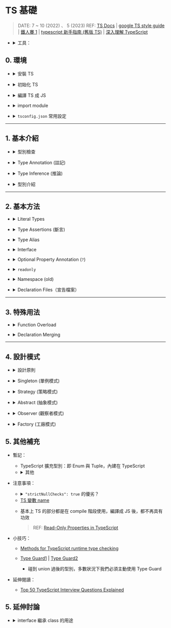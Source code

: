 <style> 
.imgBox{
  display: flex; 
  flex-direction: column; 
  margin: 5%; 
  justify-content: center;
  border: 2px solid black;
}
</style>

<!--  style  -->

###### <!-- ref -->

[TS playground]: (https://www.typescriptlang.org/play)
[difference between typescript class and interface]: https://www.javatpoint.com/typescript-class-vs-interface
[what's the difference between 'extends' and 'implements' in typescript]: https://stackoverflow.com/questions/38834625/whats-the-difference-between-extends-and-implements-in-typescript
[鐵人賽片段 1]: https://ithelp.ithome.com.tw/articles/10218770#:~:text=%E5%96%AE%E4%BE%8B%E9%A1%9E%E5%88%A5%E7%9A%84%E7%B9%BC%E6%89%BF%20Singleton%20Class%20Inheritance
[can we inherit singleton class?]: https://stackoverflow.com/questions/3564758/can-we-inherit-singleton-class
[read-only properties in typescript]: https://mariusschulz.com/blog/read-only-properties-in-typescript
[zod]: https://github.com/colinhacks/zod
[ts docs]: https://www.typescriptlang.org/docs/handbook/typescript-in-5-minutes.html
[google ts style guide]: https://google.github.io/styleguide/tsguide.html
[鐵人賽 1]: https://ithelp.ithome.com.tw/articles/10214714
[ecmascript 相容表]: https://kangax.github.io/compat-table/es6/
[tsconfig doc]: https://aka.ms/tsconfig
[鐵人賽 2]: https://ithelp.ithome.com.tw/articles/10214719#:~:text=%22strictNullChecks%22%3A%20true%2C
[ts 變數 name]: https://www.jianshu.com/p/78268bd9af0a
[function signature]: https://developer.mozilla.org/en-US/docs/Glossary/Signature/Function
[function 誤區注意]: https://ithelp.ithome.com.tw/articles/10215270
[never & unknown]: https://blog.logrocket.com/when-to-use-never-and-unknown-in-typescript-5e4d6c5799ad/
[typescript 新手指南 (舊版 TS)]: https://willh.gitbook.io/typescript-tutorial/
[深入理解 typescript]: https://jkchao.github.io/typescript-book-chinese/
[methods for typescript runtime type checking]: https://blog.logrocket.com/methods-for-typescript-runtime-type-checking/
[type guard1]: https://medium.com/onedegree-tech-blog/typescript-%E4%B8%80%E4%BA%9B%E4%BB%A4%E4%BA%BA%E5%8F%88%E6%84%9B%E5%8F%88%E6%81%A8%E7%9A%84%E5%85%A7%E5%AE%B9-type-guard-narrowing-1655a9ae2a4d
[type guard2]: https://blog.logrocket.com/how-to-use-type-guards-typescript/
[top 50 typescript interview questions explained]: https://betterprogramming.pub/top-50-typescript-interview-questions-explained-5e69b73eeab1
[type vs interface]: https://www.typescriptlang.org/docs/handbook/2/everyday-types.html#differences-between-type-aliases-and-interfaces
["void return" in interface doesn't trigger error in "implementation"]: https://stackoverflow.com/questions/70546619/why-typescript-return-type-void-in-interface-doesnt-trigger-error-in-implementa
[C# Enum]: https://msdn.microsoft.com/zh-cn/library/sbbt4032.aspx
[In TypeScript an interface can extend a class, what for?]: https://stackoverflow.com/questions/39124915/in-typescript-an-interface-can-extend-a-class-what-for
[An Extended Class with All Members]: https://learn.microsoft.com/en-us/archive/msdn-magazine/2015/january/typescript-understanding-typescript#:~:text=Figure%206%20An%20Extended%20Class%20with%20All%20Members
[A Practical Guide to Use Extends in TypeScript]: https://www.becomebetterprogrammer.com/typescript-extends/

 <!-- ref -->

# TS 基礎

> DATE: 7 ~ 10 (2022) 、 5 (2023)
> REF: [TS Docs] | [google TS style guide] | [鐵人賽 1] | [typescript 新手指南 (舊版 TS)] | [深入理解 TypeScript]

 <!-- 工具 -->

- <details close>
  <summary>工具：</summary>

  - [ECMAScript 相容表]
  - [zod]：可協助檢查 API 回傳的 type
  - [TS playground]

  </details>

## 0. 環境

<!-- 安裝 TS -->

- <details close>
  <summary>安裝 TS</summary>

  ```shell
  $ npm install -g typescript
  ```

  </details>

<!-- 初始化 TS -->

- <details close>
  <summary>初始化 TS</summary>

  ```shell
  $ tsc --init
  ```

  - `tsc`：使用 **TS Compiler** 的指令
  - 生成設定檔 `tsconfig.json`
  - [tsconfig doc]

  </details>

<!-- 編譯 TS 成 JS -->

- <details close>
  <summary>編譯 TS 成 JS</summary>

  - 即便有 `error`，依然會編譯成一份 JS

  - ```shell
    $ tsc index.ts
    ```

    - 編譯 `index.ts`，並生成 `index.js`

  - ```shell
    $ tsc
    ```

    - 掃描專案底下所有的 `.ts` 編譯生成對應的 `.js`
    - 以一個 `tsconfig.json` 為一個專案

      ```txt
      EX.

      ＊ Directory Structure:
      ---------------------------------

      project
      └── test1
          └── test1.ts
          └── tsconfig.json
      └── test2
          └── test2.ts
      └── test3.ts
      └── tsconfig.json
      ---------------------------------

      ＊ 在三種不同位置執行 "tsc":

      1) /project/
      $ tsc
      --> 生成 test1.js, test2.js, test3.js

      2) /project/test1/
      $ tsc
      --> 只生成 test1.js

      3) /project/test2/
      $ tsc
      --> 生成 test1.js, test2.js, test3.js
      ```

  </details>

<!-- import module -->

- <details close>
  <summary>import module</summary>

  - 目的：

    - 使用 es6 up，且 `import` 時不需加副檔名，且可以使用 `index.js`

    ```typescript
    // EX. 自動 import from "./@class/TicketSystem/index.js"
    import { TrainTicketSystem } from './@class/TicketSystem'
    ```

  - 目前的解法：

    - 將 es6 up 編譯成 commonJS
    - `tsconfig.json` 中設定（從 es2016 編譯成 commonJS）

    ```typescript
    "target": "es2016",
    "module": "commonjs",
    ```

    - `package.json` 中設定（因為最後是編譯成 commonJS）

    ```typescript
    "type": "commonjs",
    ```

  - TODO: 是否有解法可以編譯成 es6 up 且達成目的？

  </details>

<!-- tsconfig.json 常用設定 -->

- <details close>
  <summary><code>tsconfig.json</code> 常用設定</summary>

  - `"outDir": "./build"`：集中編譯後所有的 `.js` 在 "./build"

  </details>

---

## 1. 基本介紹

<!-- 型別檢查 -->

- <details close>
  <summary>型別檢查</summary>

  - 程式碼中，使用錯誤型別，會有 `紅色波浪狀底線` 標明錯誤資訊

  <div class="imgBox" >
    <img src="../src//image//base/%E5%9E%8B%E5%88%A5%E6%AA%A2%E6%9F%A5%EF%BC%BF%E7%A8%8B%E5%BC%8F%E7%A2%BC.png" alt="型別檢查＿程式碼.png" />
  </div>

  - 編譯時，也會拋出 error

  <div class="imgBox" >
    <img src="../src//image/base/%E5%9E%8B%E5%88%A5%E6%AA%A2%E6%9F%A5%EF%BC%BF%E7%B7%A8%E8%AD%AF.png" alt="型別檢查＿編譯.png" />
  </div>

  </details>

<!-- Type Annotation -->

- <details close>
  <summary>Type Annotation (註記)</summary>

  <!-- 3 種 Type Annotation 方式： -->

  - 3 種 Type Annotation 方式：

    <div class="imgBox" >
      <img src="../src/image/base/Type_Annotation.png" alt="Type_Annotation.png" />
    </div>

    <!-- 差異：`第一種`(x4, x7) 方式一定要完全符合 -->

    - <details close>
      <summary>差異：<code>第一種</code> 方式一定要完全符合</summary>

      1. 不能有多餘的，如 z。 (x4)
      2. 一定要有 y。 (x7)

      <div class="imgBox" >
        <img src="../src/image/base/Type_Annotation_diff.png" alt="Type_Annotation_diff.png" />
      </div>

      </details>

    <!-- 不能：三種皆不可只有多餘的（z），卻沒有該有的（y） -->

    - <details close>
      <summary>不能：三種皆不可只有多餘的（z），卻沒有該有的（y）</summary>

      <div class="imgBox" >
        <img src="../src/image/base/Type_Annotation_same.png" alt="Type_Annotation_same.png" />
      </div>

      </details>

  <!-- 沒 Annotation ＋ 沒 Assign -->

  - <details close>
    <summary>沒 Annotation ＋ 沒 Assign</summary>

    - 此情況下，`Type Inference` 的結果會不斷改變（X1）

    <div class="imgBox" >
      <img src="../src/image/base/NoAnnotation_&_NoAssign.png" alt="NoAnnotation_&_NoAssign.png" />
    </div>

    </details>

  </details>

<!-- Type Inference -->

- <details close>
  <summary>Type Inference (推論)</summary>

  - 在未使用 Type Annotation 時，也會自動推論其 type
  - 如下圖，變數並未註記 type，但 hover 時，有自動推論 type 為 `(string | number)[ ]`

    <div class="imgBox" >
      <img src="../src/image/base/Type_Inference_sample.png" alt="Type_Inference_sample.png" />
    </div>

  <!-- Nullable Types -->

  - <details close>
    <summary><code>Nullable Types</code> --> <code>any</code></summary>

    - Nullable Types: `null`, `undefined`.. 等等
      <div class="imgBox" >
        <img src="../src/image/base/Nullable_Types_O.png" alt="Nullable_Types_O.png" />
        <img src="../src/image/base/Nullable_Types_X.png" alt="Nullable_Types_X.png" />
      </div>

    - Delayed Initialization 可視為初始化指派為 `undefined` --> `any`
      <div class="imgBox" >
        <img src="../src/image/base/Nullable_Types_Delay.png" alt="Nullable_Types_Delay.png" />
      </div>

      - 若有 `Type Annotation` 則會形成 Temporal Dead Zone
        <div class="imgBox" >
          <img src="../src/image/base/Delayed_Initialization.png" alt="Delayed_Initialization.png" />
        </div>

    </details>

  <!-- 自動進行檢查 -->

  - <details close>
    <summary>Type Inference --> 自動進行檢查</summary>

    - 即使沒有 Type Annotation，TS 自動認定其為 Type Inference 後的型別

      - 因為 Nullable Types --> any，所以可以再指派為任何型別，而其他的則已固定型別

        <div class="imgBox" >
          <img src="../src/image/base/Type_Inference_check.png" alt="Type_Inference_check.png" />
        </div>

    </details>

  - <mark>杯論：</mark>
    - 因為有 Type Inference 功能，所以可以只在 `未立刻賦值` 或 `特殊需求的型別` 時，才使用 Type Annotation？

  </details>

<!-- 型別介紹 -->

- <details close>
  <summary>型別介紹</summary>

  <!-- Any -->

  - <details close>
    <summary>Any</summary>

    - 可以將 `any` assign 給任何 type 的變數，而不會報錯
    - X11：請參考 _Type Annotation / 沒 Annotation ＋ 沒 Assign_

    <div class="imgBox" >
      <img src="../src/image/base/type_any.png" alt="type_any.png" />
    </div>

    </details>

  <!-- Object -->

  - <details close>
    <summary>Object</summary>

    <!-- 當 key 值為 Nullable Types，其 Type Inference 會明確定義 type，而不是 any -->

    - <details close>
      <summary>當 key 值為 Nullable Types，其 Type Inference 會明確定義 type，而不是 any</summary>

        <div class="imgBox" >
          <img src="../src/image/base/Type_Inference_object.png" alt="Type_Inference_object.png" />
        </div>

      </details>

    <!-- & vs | -->

    - <details close>
      <summary><code>&</code> vs <code>|</code></summary>

      - `&`：必須都有
      - `|`：至少需有其中一個，剩下的 key 也必須包含在其他的 type

        <div class="imgBox" >
          <img src="../src/image/base/object_type_&_|.png" alt="object_type_&_|.png" />
        </div>

      </details>

    <!-- type object vs 自定義 object type vs Type Inference -->

    - <details close>
      <summary><code>type object</code> vs <code>自定義 object type</code> vs <code>Type Inference</code></summary>

      - `Type Inference` 較接近 `自定義 object type`
      - `type object`：可覆寫成任何 JS object (包含 [], new Number().. etc)，但不能對該 object 的內部做更動

        <div class="imgBox" >
          <img src="../src/image/base/object_type.png" alt="object_type.png" />
        </div>

      </details>

    - <details close>
      <summary><code>type {}</code> 等同 <code>type object</code></summary>

        <div class="imgBox" >
          <img src="../src/image/base/object_type2.png" alt="object_type2.png" />
        </div>

      </details>

    </details>

  <!-- Function -->

  - <details close>
    <summary>Function</summary>

    <!-- 提醒 Implicit Any -->

    - <details close>
      <summary>提醒 <code>Implicit Any</code></summary>

      - 如圖 1，參數未指定 type ，則會報錯 `Implicit Any`。
      - 例如於圖 2 中，將參數指定為 any 後，雖可以正常編譯，但是可能就會產生 bug ，如 str2 會得到 number ，而不是其指定的 string。
      - 因此 `Implicit Any` 警告，可以協助預防此問題。

        <div class="imgBox" >
          <img src="../src/image/base/function_Implicit_Any.png" alt="function_Implicit_Any.png" />
        </div>

      </details>

    <!-- Function type 檢查 -->

    - <details close>
      <summary>Function type 檢查</summary>

      - 會報錯：

        - 1. 變數的 type 改變
        - 2. 變數一樣是 function 但 回傳 type 改變
        - 3. 變數一樣是 function 但 參數 type 改變

      - 不會報錯：

        - 4. 參數消失了，被 TS 忽略，不會報錯
        - 5. 變數一樣是 function，參數、回傳的 type 都正確

      <div class="imgBox" >
        <img src="../src/image/base/function_type_檢查.png" alt="function_type_檢查.png" />
      </div>

      </details>

    <!-- Function signature -->

    - <details close>
      <summary><a href="https://developer.mozilla.org/en-US/docs/Glossary/Signature/Function">Function signature</a></summary>

      - 函式簽章，定義 function 的 input & output 的 type
      - 只包含 type，而不包含 命名（object 的 key 才會包含命名）
      - 但 vscode 的顯示，會包含命名的部分（而實際上不包含）
      - 所以命名順序亂了，但 type 順序不亂 --> 檢查不報錯

      <div class="imgBox" >
        <img src="../src/image/base/Function_signature.png" alt="Function_signature.png" />
      </div>

      </details>

    - <mark>杯論：</mark>

      - 是否必要維持所有的 function `output` 都做 Type Annotation？

        - 正論（所有都明寫）：

          - 可確保其型別沒被誤改
          - 可清楚從 code 中閱讀

        - 反論（只特殊情況寫）：

          - 通常 Type Inference 都能正確給出其型別
          - vscode 的提示，也可以閱讀
          - 因 Type Inference 正確，則 TS 也會列入檢查。

    </details>

  <!-- Array -->

  - <details close>
    <summary>Array</summary>

    <!-- Homogeneous Type Array (同質性陣列) -->

    - <details close>
      <summary>Homogeneous Type Array (同質性陣列)</summary>

      - Array 中只有一種 type
      - vs `Heterogenous Type Array`: Array 中不只一種 type

      ```typescript
      // 全數字: number[]
      const numbers = [1, 2, 3, 4, 5]

      // 全字串: string[]
      const strings = ['hi', 'go', 'to']

      // 數字混字串: (string | number)[]
      const numbers_strings = [1, '21', 123, 'asdf']
      ```

      </details>

    <!-- Mix Nested Arrary Type Inference -->

    - <details close>
      <summary>Mix Nested Arrary Type Inference</summary>

      - Type Inference 為個別型別，而不是自動融合
      - 例如下圖情況不會變成：`(string | number | boolean | null | undefined)[][]`

      <div class="imgBox" >
        <img src="../src/image/base/Mix_Nested_Arrary_Type_Inference.png" alt="Mix_Nested_Arrary_Type_Inference.png" />
      </div>

      </details>

    </details>

  <!-- Tuple -->

  - <details close>
    <summary>Tuple</summary>

    - 對 Array 的每個項目定義固定的 type

    ```typescript
    // Type Inference  -->  Array: (number | boolean)[]
    const array = [1, 2, 3, false]

    // Tuple: [number, number, number, boolean]
    const tuple: [number, number, number, boolean] = [1, 2, 3, false]
    ```

    - 常見用法：

      <!-- 1. input 與 output 保持一致 -->

      - <details close>
        <summary>1. input 與 output 保持一致</summary>

        - 優：Tuple 比 object 便宜

        ```typescript
        type Vector = [number, number]

        const move = (v1: Vector, v2: Vector): Vector => {
          const [x1, y1] = v1
          const [x2, y2] = v2
          return [x1 + x2, y1 + y2]
        }

        console.log(move([0, 0], [5, 10]))
        console.log(move([10, 0], [3, 7]))
        ```

        </details>

      <!-- 2. 模仿 Python 的 Tuple -->

      - <details close>
        <summary>2. 模仿 Python 的 Tuple</summary>

        - 使用 `Readonly` 讓內容物不得更改

        ```typescript
        type Tuple = Readonly<[number, string]>

        const x: Tuple = [1, 'yes']

        // 以下會發生錯誤
        x[0] = 10
        x[1] = 'No'
        ```

        </details>

    </details>

  <!-- Enum -->

  - <details close>
    <summary>Enum</summary>

    - TypeScript Enum 的概念來源於 [C# Enum]

    <!-- 型別 -->

    - <details close>
      <summary>型別</summary>

      ```typescript
      enum WeekDay {
        Sun,
        Mon,
      }

      const day = WeekDay[0] // type: string --> Sun
      const nthDay = WeekDay.Sun // type: WeekDay --> 0
      ```

      </details>

    <!-- 反射性 -->

    - <details close>
      <summary>反射性</summary>

      ```typescript
      enum WeekDay {
        Sun,
        Mon,
      }

      // WeekDay[0] === "Sun"
      // WeekDay["Sun"] === 0
      ```

      </details>

    <!-- 元素不重複 -->

    - <details close>
      <summary>元素不重複</summary>

      ```typescript
      // 以下會發生錯誤：不能有兩個 Sun
      enum WeekDay {
        Sun,
        Mon,
        Sun,
      }
      ```

      </details>

    <!-- 唯讀：建立 enum 之後，就不能再對他做更改 -->

    - <details close>
      <summary>唯讀：建立 enum 之後，就不能再對他做更改</summary>

      ```typescript
      enum WeekDay {
        Sun,
        Mon,
      }

      // 以下都會發生錯誤：
      WeekDay = { XXXX }
      WeekDay[5] = 'XXX'
      WeekDay.Sun = 2
      WeekDay.XXX = 3
      ```

      </details>

    <!-- 取值 ＆ 賦值 -->

    - <details close>
      <summary>取值 ＆ 賦值</summary>

      ```typescript
      enum WeekDay {
        Sun,
        Mon,
      }

      let day: string = WeekDay[0]
      console.log(WeekDay[day]) // 會發生錯誤，不可用 day 來當 key 取值
      day = 'lalala'

      let n: WeekDay = WeekDay.Fri
      console.log(WeekDay[n])
      n = 9
      ```

      </details>

    <!-- 用於參數 -->

    - <details close>
      <summary>用於參數</summary>

      ```typescript
      enum WeekDay {
        Sun,
        Mon,
      }

      const fn = (x: WeekDay) => {
        if (x !== WeekDay.Sun) fn(WeekDay.Sun)
        return
      }

      fn(WeekDay.Sun)
      fn(WeekDay.Mon)

      // 以下會發生錯誤： 只能傳 type 為 WeekDay 的參數
      fn(WeekDay.La)
      fn('s')
      ```

      </details>

    <!-- Enum 初始化 -->

    - <details close>
      <summary>Enum 初始化</summary>

      - 好習慣：要馬全部初始化，要馬全部沒有

      <div class="imgBox" >
        <img src="../src/image/base/enum_initializer.png" alt="enum_initializer.png" />
      </div>

      </details>

    <!-- const enum -->

    - <details close>
      <summary><code>const enum</code></summary>

      - `const enum`編譯後只留下常數
      - 賦值也只能給固定的 number 或 string

      ```ts
      // EX.
      const enum E1 {
        X,
        Y,
        Z = 'zz',
      }
      enum E2 {
        X,
        Y,
        Z = 'zz',
      }

      const arr1 = [E1.X, E1.Y, E1.Z]
      const arr2 = [E2.X, E2.Y, E2.Z]
      ```

      ```js
      // EX.編譯結果：
      let E2
      ;(function (E2) {
        E2[(E2['X'] = 0)] = 'X'
        E2[(E2['Y'] = 1)] = 'Y'
        E2['Z'] = 'zz'
      })(E2 || (E2 = {}))
      const arr1 = [0 /* E1.X */, 1 /* E1.Y */, 'zz' /* E1.Z */]
      const arr2 = [E2.X, E2.Y, E2.Z]
      ```

      </details>

    </details>

  <!-- never & unknown -->

  - <details close>
    <summary>never & unknown</summary>

    > REF: [never & unknown]

      <!-- never -->

    - <details close>
      <summary>never</summary>

      <!-- 為所有 type 的 subtype -->

      - <details close>
        <summary>為所有 type 的 subtype</summary>

        ```typescript
        // 等同於 let x: T
        // (T 可以是任何 type)
        let x: T | never
        ```

        - Type Inference 小差異（原因待查）

        <div class="imgBox" >
          <img src="../src/image/base/Never_Type_Inference.png" alt="Never_Type_Inference.png" />
        </div>

        </details>

      <!-- 可以 assign 給任何其他 type -->

      - <details close>
        <summary>可以 assign 給任何其他 type</summary>

        <div class="imgBox" >
          <img src="../src/image/base/type_never1.png" alt="type_never1.png" />
        </div>

        </details>

      <!-- Type Annotation 只能用在 compile 階段即確認是 never 的情況 -->

      - <details close>
        <summary>Type Annotation 只能用在 compile 階段即確認是 never 的情況</summary>

        <div class="imgBox" >
          <img src="../src/image/base/type_never2.png" alt="type_never2.png" />
        </div>

        </details>

      </details>

      <!-- unknown -->

    - <details close>
      <summary>unknown</summary>

      <!-- `unknown` is the type-safe counterpart of `any`. -->

      - `unknown` is the type-safe counterpart of `any`.

      <!-- 為所有 type 的 supertype -->

      - <details close>
        <summary>為所有 type 的 supertype</summary>

        ```typescript
        // 等同於 let x: T
        // (T 可以是任何 type)
        let x: T & unknown
        ```

        - Type Inference 小差異（原因待查）

        <div class="imgBox" >
          <img src="../src/image/base/Never_Type_Inference.png" alt="Never_Type_Inference.png" />
        </div>

        </details>

      <!-- 通過 `Type Guard` 後，才能使用 -->

      - <details close>
        <summary>通過 <code>Type Guard</code> 後，才能使用</summary>

        - 才能 assign 給其他 type 的變數

        <div class="imgBox" >
          <img src="../src/image/base/unknown_VS_any.png" alt="unknown_VS_any.png" />
        </div>

        - 才能進行個別 type 的操作（ex.`+ - * /`）

        <div class="imgBox" >
          <img src="../src/image/base/Type_Guard_with_unknown.png" alt="Type_Guard_with_unknown.png" />
        </div>

        </details>

      <!-- (X) 直接進行轉型 -->

      - <details close>
        <summary>(X) 直接進行轉型</summary>

        - 不建議使用
        - 直接轉型，不會進行檢查、提醒、報錯。
        - 只在很確定他的 type 時，才可使用 ( <-- 既然可以確定，那麼在更之前就應該註記成正確的 type，而不是用 unknown )

        ```typescript
        const UNKNOWN: unknown = ''
        const n1: number = UNKNOWN as number
        const n2: number = <number>UNKNOWN
        ```

        </details>

      <!-- unknown 使用情境範本 -->

      - <details close>
        <summary>unknown 使用情境範本</summary>

        <div class="imgBox" >
          <img src="../src/image/base/unknown_sample_safeJsonParse.png" alt="unknown_sample_safeJsonParse.png" />
        </div>

        </details>

      </details>

      <!-- never VS any VS unknown -->

    - <details close>
      <summary>never VS any VS unknown</summary>

      - 暫時推論：

        - 右半部以 subtype 的形式，形成一個系統。而 `any` 包含 `never` 之外的所有。

        <div class="imgBox" >
          <img src="../src/image/base/never_any_unknown2.jpeg" alt="never_any_unknown2.jpeg" />
        </div>

        - 以 (1)(2)(3) 規則按照優先順序遵守，`never` > `any` > `unknown`

        <div class="imgBox" >
          <img src="../src/image/base/never_any_unknown1.png" alt="never_any_unknown1.png" />
        </div>

      </details>

    </details>

  <!-- class -->

  - <details close>
    <summary>class</summary>

    <!-- 需保證所有的 Member Variable (Property) 都有註記＆值 -->

    - <details close>
      <summary>需保證所有的 Member Variable (Property) 都有註記＆值</summary>

      - 必須有型別註記 ( line 6, 14, 21：未註記 `name` )
      - 必須 初始化 或是 從 constructor 賦值 ( line 10：`mobile` 未賦值 )
      - 必須傳值給 constructor 進行 賦值 ( line 27：`age` 未傳值且無預設值 )

      <div class="imgBox" >
        <img src="../src/image/base/type_class.png" alt="type_class.png" />
      </div>

      </details>

    <!-- class 的 Type 判定並非由「是誰的 instance」來比較，而是由「instance 的內容是否符合」來比較 -->

    - <details close>
      <summary>class 的 Type 判定並非由「是誰的 instance」來比較，而是由「instance 的內容是否符合」來比較</summary>

      > 1. 幾乎可將其視為 `object type` 來做比較
      > 2. `instance` 只需涵括 `class type` 的所有內容即可

      - 1. 只要由「完全相同的 class member（propery & method）」的 class 所產生的 instance，TS 將認定為相同 `type`

      <div class="imgBox" >
        <img src="../src/image/base/class_type_compare1.png" alt="class_type_compare1.png" />
      </div>

      - 2. 可能 `instanceof` 不同，但 TS 認定相同 `type`

      <div class="imgBox" >
        <img src="../src/image/base/class_type_compare2.png" alt="class_type_compare2.png" />
      </div>

      - 3. 只要擁有「完全相同的 propery & method」的 object，也會被 TS 認定與對應的 `class type` 為一樣的 `type`

      <div class="imgBox" >
        <img src="../src/image/base/class_type_compare3.png" alt="class_type_compare3.png" />
      </div>

      - 4. 如果是各自定義的 `private` | `protected`，則視為不同

      <div class="imgBox" >
        <img src="../src/image/base/class_type_compare4.png" alt="class_type_compare4.png" />
      </div>

      - 5. instance 比 class type 多出 member，也會被 TS 錯誤判定忽略

      <div class="imgBox" >
        <img src="../src/image/base/class_type_compare5.png" alt="class_type_compare5.png" />
      </div>

      </details>

    <!-- implements -->

    - <details close>
      <summary>implements</summary>

      - 建議 implements `interface` 而不是 `type`

      - 實作 method 的 type 必須與定義的 type 相符

      <div class="imgBox" >
        <img src="../src/image/base/class_implements_diffReturnType.png" alt="class_implements_diffReturnType.png" />
      </div>

      - 實作未如 type 定義回傳 `void`，不會報錯

        > REF: ["void return" in interface doesn't trigger error in "implementation"]

      <div class="imgBox" >
        <img src="../src/image/base/class_implements_void.png" alt="class_implements_void.png" />
      </div>

      - 必須實作所有已定義的 method type

      <div class="imgBox" >
        <img src="../src/image/base/class_implements_noMethod.png" alt="class_implements_noMethod.png" />
      </div>

      - 實作可以多出 type 中未定義的 method

      <div class="imgBox" >
        <img src="../src/image/base/class_implements_noType.png" alt="class_implements_noType.png" />
      </div>

      </details>

    <!-- Access Modifiers（存取修飾子） -->

    - <details close>
      <summary>Access Modifiers（存取修飾子）</summary>

      <!-- 三種 Access Modifiers -->

      - <details close>
        <summary>三種 Access Modifiers</summary>

        - `public`：公開（預設）
        - `private`：唯此 class 存取
        - `protected`：繼承 class 皆可存取

        </details>

      <!-- 若繼承至 interface，則只能為 public -->

      - <details close>
        <summary>若繼承至<code>interface</code>，則只能為 <code>public</code></summary>

        <div class="imgBox" >
          <img src="../src/image/base/class_public_VS_interface.png" alt="class_public_VS_interface.png" />
        </div>

        </details>

      <!-- private ＆ protected 都只是 TS 在編譯時做檢查，依然可以被繞過存取 -->

      - <details close>
        <summary><code>private</code>＆<code>protected</code>都只是 TS 在編譯時做檢查，依然可以被繞過存取</summary>

        - 若要阻止被外部存取，得用 js class `#屬性`

        <div class="imgBox" >
          <img src="../src/image/base/class_private1.png" alt="class_private1.png" />
        </div>

        </details>

      <!-- 自動綁定 `this` -->

      - <details close>
        <summary>參數自動綁定 <code>this</code> 屬性</summary>

        - 在`constructor`參數定義`Access Modifiers`，等同於定義`class`中的屬性，並自動綁定`this.a = a`
        - 以下兩段 code 編譯後，相等

        ```typescript
        class C {
          constructor(private a: string) {}
        }
        ```

        ```typescript
        class C {
          private a: string

          constructor(a: string) {
            this.a = a
          }
        }
        ```

        </details>

      </details>

    <!-- static -->

    - <details close>
      <summary>static</summary>

      - class 本身的屬性與方法，為「靜態」屬性與方法
      - 因為不管從 class 產生出任何 object，static 不變 --> 「靜態」

      ```typescript
      // 1. static（靜態）
      class CircleS {
        private static readonly PI = 3.14

        static calArea(radius: number): number {
          return CircleS.PI * radius ** 2
        }
      }

      const circle1 = new CircleS()
      const area11 = circle1.calArea(100) // [error]
      const area12 = CircleS.calArea(100) // 31400

      // 2. 一般（動態）
      class Circle {
        private readonly PI = 3.14

        constructor(public radius: number) {}

        public calArea(): number {
          return this.PI * this.radius ** 2
        }
      }

      const circle2 = new Circle(100)
      const area21 = circle2.calArea() // 31400
      const area22 = Circle.calArea(100) // [error]
      ```

      - `this`:
        - 在 static method 中，`this` 為 class 本身
        - 在 method 中，`this` 為 instance 本身

      ```typescript
      class Test {
        constructor(private x: object) {}

        private static x: object = {}

        static staticMethod() {
          console.log(Test.x === this.x) // true
        }

        method() {
          console.log(Test.x === this.x) // false
        }
      }
      ```

      </details>

    <!-- Accessors (Getter / Setter) -->

    - <details close>
      <summary>Accessors (Getter / Setter)</summary>

      <!-- Getter -->

      - <details close>
        <summary>Getter</summary>

        - 只能讀取
        - 會隨著 property 變動
        - 不能有參數，必須有回傳值

        ```typescript
        class Circle1 {
          private readonly PI = 3.14

          constructor(public radius: number) {}

          get area(): number {
            return this.PI * this.radius ** 2
          }
        }

        const circle = new Circle1(100)
        const area11 = circle.area
        circle.radius = 200
        const area12 = circle.area
        console.log(area11, area12) // 31400, 125600

        circle.area = 123 // [error]
        ```

        </details>

      <!-- Setter -->

      - <details close>
        <summary>Setter</summary>

        - 可以使其 set 後產生 side effect (ex. 改變面積後，自動改變半徑)
        - 必須有唯一參數，即為 assign 到該屬性的值
        - 不能有回傳值
        - 直接用 `=` 賦值，且會做 type 檢查

        ```typescript
        class Circle2 {
          private readonly PI = 3.14

          constructor(public radius: number) {}

          get area(): number {
            return this.PI * this.radius ** 2
          }

          set area(value: number) {
            this.radius = (value / this.PI) ** 0.5
          }
        }

        const circle2 = new Circle2(100)
        const area21 = circle2.area
        circle2.area = 70650
        const area22 = circle2.area
        const radius = circle2.radius
        console.log(area21, area22, radius) // 31400, 70650, 150

        circle2.area = '70650' // [error]
        ```

        </details>

      <!-- Accessors 基本上可以使用 Type Inference 不會出錯 -->

      - <details close>
        <summary>Accessors 基本上可以使用 Type Inference 不會出錯</summary>

        ```typescript
        class Circle2 {
          private readonly PI = 3.14

          constructor(public radius: number) {}

          get area() {
            return this.PI * this.radius ** 2
          }

          set area(value) {
            this.radius = (value / this.PI) ** 0.5
          }
        }
        ```

        </details>

      </details>

    <!-- implements VS extends -->

    - <details close>
      <summary><code>implements</code> VS <code>extends</code></summary>

      > REF:
      >
      > 1. [What's the difference between 'extends' and 'implements' in TypeScript]
      > 2. [Difference between TypeScript Class and Interface]

      - `extends`: "inheritance", "child", 已擁有所有 parent 內容
      - `implements`: "polymorphism", "same shape", 須自己實作內容

      - 1. 只能 `implements` 只有 `public` 的 `class`

      <div class="imgBox" >
        <img src="../src/image/base/implements_VS_extends1.png" alt="implements_VS_extends1.png" />
      </div>

      - 2. `extends` 已擁有 parent 的一切，可以不用再自己實作。而 `implements` 需要實作

      <div class="imgBox" >
        <img src="../src/image/base/implements_VS_extends2.png" alt="implements_VS_extends2.png" />
      </div>

      - 3. 一次只能 `extends` 一個 class。而可以 `implements` 多個。

      <div class="imgBox" >
        <img src="../src/image/base/implements_VS_extends3.png" alt="implements_VS_extends3.png" />
      </div>

      </details>

    <!-- abstract class -->

    - <details close>
      <summary><code>abstract class</code></summary>

      - 不能產生實例的 `class`

      ```typescript
      abstract class C {}

      // Error: 不能用來產生實例
      const instance = new C()
      ```

      - 可使用 `abstract` 方法 (只有 `abstract class` 可用)

      ```typescript
      abstract class C1 {
        abstract x: string
      }

      // Error: 必須實作 abstract member
      // (x: string)
      class C2 extends C1 {}
      ```

      - 不能同時是 `private` & `abstract`

      ```typescript
      // Error: 不能同時是 `private` & `abstract`
      abstract class C1 {
        private abstract x: string
      }
      ```

      </details>

    </details>

  </details>

---

## 2. 基本方法

<!-- Literal Types -->

- <details close>
  <summary>Literal Types</summary>

  - 直接將 type 以明文方式註記

  ```typescript
  // EX.
  // Object Literal Type
  const obj: { x: number; y: string } = { x: 1, y: '' }

  // Function Literal Type
  const fn: (param: number) => number = (param) => param * 2
  ```

  </details>

<!-- Type Assertions -->

- <details close>
  <summary>Type Assertions (斷言)</summary>

  - 兩種方法：`<>`, `as`

  ```typescript
  // EX.
  const obj1 = { x: 1, y: '' } as { x: number; y: string }
  const obj2 = <{ x: number; y: string }>{ x: 1, y: '' }
  ```

  - 不管是否內容完全符合 type，直接斷定為該 type （可能是 未完成 或是 有多餘）

  ```typescript
  // 多餘 --> Pass
  const obj1 = { x: 1, y: '', z: 1 } as { x: number; y: string }
  // 未完成 --> Pass
  const obj2 = { x: 1 } as { x: number; y: string }
  // 錯誤 --> Error
  const obj3 = { x: '' } as { x: number; y: string }
  ```

  - `as` 串
    - 以最後一次為該變數的 type
    - 只在意相鄰的兩次 as，只需兩者有交集即可（前者包含後者 | 後者包含前者）

  <div class="imgBox" >
    <img src="../src/image/base/not_only_one_as.png" alt="not_only_one_as.png" />
  </div>

  </details>

<!-- Type Alias -->

- <details close>
  <summary>Type Alias</summary>

  - 以變數形式，定義 `type`
  - 減少 code 畫面上的複雜度
  - 抽象化，重複使用

  ```typescript
  // EX.
  // Object Type Alias
  type OBJ = { x: number; y: string }
  const obj: OBJ = { x: 1, y: '' }

  // Function Type Alias
  type FN = (param: number) => number
  const fn: FN = (param) => param * 2
  ```

  - **[Function 誤區注意]**

    - 大部分情況下，input object 只需滿足 `有包含 function 定義的 param object 的所有 key`
    - 討論點正方：
      - 如此情況，照理說應該並無影響，只要該有的都有即可
      - 符合 js 的彈性使用特性
    - 討論點反方：
      - `type` 應該為 `靜態格式`，如此的彈性功能應該只在於 `interface`

  <div class="imgBox" >
    <img src="../src/image/base/Function_input_type.png" alt="Function_input_type.png" />
  </div>

  </details>

<!-- Interface -->

- <details close>
  <summary>Interface</summary>

  <!-- 三種形式 -->

  - <details close>
    <summary>三種形式</summary>

    <!-- Object -->

    - <details close>
       <summary>Object</summary>

      </details>

    <!-- Function -->

    - <details close>
       <summary>Function</summary>

      </details>

    <!-- Index Signatures -->

    - <details close>
       <summary>Index Signatures (舊：Indexable Types)</summary>

      - index 只能是 number, string, symbol 三種
      - Index Signatures(array) VS type Array

        <div class="imgBox" >
          <img src="../src/image/base/Index_Signatures_VS_type_array.png" alt="Index_Signatures_VS_type_array.png" />
        </div>

        <div class="imgBox" >
          <img src="../src/image/base/Index_Signatures_Dictionary.png" alt="Index_Signatures_Dictionary.png" />
        </div>

      </details>

    ```typescript
    // Object
    interface OBJ1 {
      x: number
      y: (p1: string) => void
      z: string
    }

    // Function
    interface FN1 {
      (p1: number): void
    }

    // Index Signatures ( ex. ["a", "b"] )
    interface StringArray1 {
      [index: number]: string
    }
    ```

    </details>

  <!-- extends -->

  - <details close>
    <summary><code>extends</code></summary>

    - 基本用法

    ```typescript
    // interface newInterface extends I1, I2, ... In {}

    interface I1 {
      a: number
      b: string
    }

    interface I2 {
      c?: number
      d?: string
    }

    interface I3 extends I1, I2 {
      e?: number[]
    }

    const test: I3 = { a: 1, b: '', c: 1, e: [1, 2] }
    ```

    - extends 來源，不能有衝突

    ```typescript
    interface I1 {
      a: number
      b: string
    }

    interface I2 {
      a: number
    }

    interface I3 {
      a?: number
    }

    interface I4 {
      a: string
    }

    interface NI1 extends I1, I2 {}
    interface NI2 extends I1, I3 {} // error
    interface NI3 extends I1, I4 {} // error
    ```

    </details>

  <!-- interface VS type -->

  - <details close>
    <summary><code>interface</code> VS <code>type</code></summary>

    - `Type Inference` 的細部規則相似

    - 意義上：
      - `type` --> 獨立的靜態型別
      - `interface` --> 可擴充、組合的規格

    </details>

  <!-- Interface Merging -->

  - <details close>
    <summary>Interface Merging</summary>

    - `Declaration Merging` 的一種
    - 定義同名稱的 `interface`
      - 最後結果為所有的「交集」
      - 重複的屬性，型別必須不衝突
      - 不能參雜 `type`
    - <mark>杯論：</mark>學習到 `namespace` 後再回頭看 `Interface Merging` 的應用 (MiddleWare)

    ```typescript
    interface Box {
      height: number
      width: number
    }
    interface Box {
      scale: number
    }
    const box1: Box = { height: 5, width: 6, scale: 10 }
    const box2: Box = { height: 5, width: 6 } // Error，因為缺少 scale
    ```

    ```typescript
    interface Box {
      height: number
      width: number
    }
    interface Box {
      scale: number
      height: string // Error，因為前面已定義 height: number
    }
    ```

    ```typescript
    // Error: 不能參雜 type
    type Box = {
      height: number
      width: number
    }
    interface Box {
      scale: number
    }
    ```

    </details>

  <!-- Hybrid Type Interface -->

  - <details close>
    <summary>Hybrid Type Interface</summary>

    > [REF](https://stackoverflow.com/questions/32016275/create-class-from-hybrid-interface-type)

    - 看起來就是 js class 前身

    ```typescript
    // EX.
    interface Counter {
      (start: number): string

      interval: number
      reset(): void
    }

    function getCounter(): Counter {
      const counter = function (start: number) {} as Counter

      counter.interval = 123
      counter.reset = () => {}

      return counter
    }

    const c = getCounter()
    c(10)
    c.reset()
    c.interval = 5
    ```

    </details>

  <!-- 介面繼承類別的用途 -->

  - <details close>
    <summary>interface 繼承 class 的用途</summary>

    - EX. Generics (泛型)

      ```ts
      class Map<T> {
        private _items: { [key: string]: T }

        set(key: string, value: T) {}

        has(key: string): boolean {}

        get(key: string): T {}

        remove(key: string): T {}
      }

      interface NumberMap extends Map<number> {}
      interface StringMap extends Map<string> {}
      interface BooleanMap extends Map<boolean> {}

      function stringsHandler(map: StringMap) {}
      ```

    - EX. Factory (工廠模式) (GPT 所給，但我覺得這個舉例怪怪的)

      ```ts
      abstract class Animal {
        abstract makeSound(): void
      }

      interface AnimalFactory extends Animal {
        createAnimal(): Animal
      }

      class Dog extends Animal {
        makeSound(): void {
          console.log('Woof!')
        }
      }

      class Cat extends Animal {
        makeSound(): void {
          console.log('Meow!')
        }
      }

      class AnimalFactoryImpl implements AnimalFactory {
        createAnimal(): Animal {
          // 根據某些邏輯返回不同的動物實例
          return new Dog()
        }

        makeSound(): void {
          console.log('Factory making sound...')
        }
      }

      const factory: AnimalFactory = new AnimalFactoryImpl()
      const animal: Animal = factory.createAnimal()
      animal.makeSound() // 輸出 "Woof!"
      ```

    </details>

  </details>

<!-- Optional Property Annotation -->

- <details close>
  <summary>Optional Property Annotation (<code>?</code>)</summary>

  - 使用 `?` 記註為 `Optional Property`
  - 直接用 `undefined` ，依然需給他的值初始化為 `undefined` 才可

  <div class="imgBox" >
    <img src="../src/image/base/Optional_Property_Annotation.png" alt="Optional_Property_Annotation.png" />
  </div>

  </details>

<!-- readonly -->

- <details close>
  <summary><code>readonly</code></summary>

  ```typescript
  type T = {
    readonly x: number
    readonly y: string
    readonly o1: { a: number }
    z: number
    u: string
    o2: { a: number }
  }

  const obj: T = {
    x: 1,
    y: 'y',
    o1: { a: 1 },
    z: 2,
    u: 'u',
    o2: { a: 9 },
  }
  obj.x = 2 // error
  obj.y = 'x' // error
  obj.o1 = { a: 2 } // error
  obj.o1.a = 2
  obj.z = 1
  obj.u = 'z'
  obj.o2 = { a: 8 }
  obj.o2.a = 7
  ```

  </details>

<!-- Namespace(old) -->

- <details close>
  <summary>Namespace (old)</summary>

  - 用來隔離命名空間。
  - 在同 namespace 中，等於沒有用 namespace 隔離開 export 的內容
  - 舊時代產物，被 import/export 取代

    ![](https://i.imgur.com/WfEZgXl.png)

  - 同一個 namespace，可以通用

    - 順序無差
    - 需要 export

    ![](https://i.imgur.com/2hXdpHt.png)

  - 同一個 namespace，必須在 export / local 二選一

    ![](https://i.imgur.com/Miey6R2.png)

  - Triple Slash Directive 引用：`/// <reference path="" />`

  </details>

<!-- Declaration Files（宣告檔案） -->

- <details close>
  <summary>Declaration Files（宣告檔案）</summary>

  - 幫套件建立宣告檔案

    - 可以幫第三方 JS 套件加上 Declaration Files，使其成為有 type 的套件

    - 步驟：

      - 1. 先確認是否已有 Declaration Files (不需要額外安裝其他包)，可以檢查：

        - (1) `package.json` 是否有 `types` 屬性
        - (2) 是否有 `index.d.ts` 檔案

      - 2. 檢查：

        - (1) 是否有 `@types` 資料夾，是否有 Declaration Files

          - 可以透過 npm 下載 `@types`

            ```sh
            # EX. 下載 jquery 的 @types
            npm install @types/jquery --save-dev
            ```

        - (2) 是否有現成的 Declaration Files：[現成 1](https://www.npmjs.com/~types)、[現成 2](https://github.com/DefinitelyTyped/DefinitelyTyped)。

      - 3. 如果都沒有，就要自己建立，建議：

        - 建立一個資料夾為 `types` 或 `@types`
        - 並在 `tsconfig.json` 中設定 `typeRoots` 或 `paths ＋ baseUrl` 。

          - 範例：

            ![](https://i.imgur.com/RSMtPQa.png)

        - (1) 直接發 PR 回第三方套件跟程式碼放在一起 (2) 提交到 @types

  - <mark>TODO:</mark> typeroot

  ![](https://i.imgur.com/WMlJbNr.png)

  </details>

---

## 3. 特殊用法

<!-- Function Overload -->

- <details close>
  <summary>Function Overload</summary>

  - 可以在同一個 function 設定不同參數型別時，做不同動作
  - 使用時，必須符合其中一種設定 (EX. `add1(1, '2')` 會 Error)
  - 必須以 Type Guard 區分出所有設定的 function type
  - `type` & `interface` 皆可，但建議只在 `interface` 使用此方法

  <div class="imgBox" >
    <img src="../src/image/base/Function_Overload.png" alt="Function_Overload.png" />
  </div>

  </details>

<!-- Declaration Merging -->

- <details close>
  <summary>Declaration Merging</summary>

  </details>

---

## 4. 設計模式

<!-- 設計原則 -->

- <details close>
  <summary>設計原則</summary>

  > REF：深入淺出設計模式

  - 找出應用程式中`會變的部分`，把他們和`不會變的部分`隔開 (p9)

  - 針對`介面`寫程式，而不是針對`實作`寫程式 (p11)

  - 多用`組合`，少用`繼承` (p23)

  - 努力為彼此互動的物件做出`低耦合`的設計 (p54)

  - `class` 應該歡迎擴展，但拒絕修改 (p86)

    - 開放/封閉原則
    - 並非將所有都做設計，而是選擇 `最可能改變的部分` 做設計

  - `Dependency Inversion Principle`：要依賴`抽象`，不要依賴`具體類別` (p139)

    - 依賴反轉原則
    - 高階的組件不該依賴低階的組件，而是兩者皆依賴`Abstract`
    - 遵守方法：
      - 任何變數都不應該保存具體類別的參考
      - 任何類別都不應該從具體類別衍生出來
      - 任何方法都不應該覆寫基底類別的任何已實作的方法

  </details>

<!-- Singleton (單例模式) -->

- <details close>
  <summary>Singleton (單例模式)</summary>

  <!-- 「直接使用 `instance`」 VS 「使用 `getInstance()`」 -->

  - <details close>
    <summary>「直接使用 `instance`」 VS 「使用 `getInstance()`」</summary>

    - TODO: 是否有優劣？

    - 方法 A：直接使用 `instance`

    ```typescript
    class Singleton {
      private constructor(
        public readonly name: string,
        public readonly age: number
      ) {}

      static readonly instance: Singleton = new Singleton('Ocup', 18)
    }

    const a = Singleton.instance
    const b = Singleton.instance
    console.log(a === b) // true
    ```

    - 方法 B：使用 `getInstance()`

    ```typescript
    class Singleton {
      private constructor(
        public readonly name: string,
        public readonly age: number
      ) {}

      private static instance: Singleton = new Singleton('Ocup', 18)

      static getInstance(): Singleton {
        return Singleton.instance
      }
    }

    const a = Singleton.getInstance()
    const b = Singleton.getInstance()
    console.log(a === b) // true
    ```

    </details>

  <!-- Lazy Initialization in Singleton -->

  - <details close>
    <summary>Lazy Initialization in Singleton</summary>

    - 當第一次 getInstance 時，再產生 instance，避免造成浪費

    ```typescript
    class LazySingleton {
      private constructor(
        public readonly name: string,
        public readonly age: number
      ) {}

      private static instance: LazySingleton

      static getInstance(): LazySingleton {
        if (!LazySingleton.instance) {
          LazySingleton.instance = new LazySingleton('Ocup', 18)
        }

        return LazySingleton.instance
      }
    }
    ```

    </details>

  - TODO: `inherit` Singleton 的問題

    - [鐵人賽片段 1]
    - [Can we inherit singleton class?]

  </details>

<!-- Strategy (策略模式) -->

- <details close>
  <summary>Strategy (策略模式)</summary>

  > 使能夠："Changing algorithm during runtime."
  > `策略模式`可以定義和封裝一系列的演算法，並且讓他們是可替換的。這個模式可以讓你在不影響用戶端的情況下獨立改變演算法。 (p24)

  - 利用 `interface` 可自行組合，重複使用邏輯

  </details>

<!-- Abstract (抽象模式) -->

- <details close>
  <summary>Abstract (抽象模式)</summary>

  </details>

<!-- Observer (觀察者模式) -->

- <details close>
  <summary>Observer (觀察者模式)</summary>

  - 「一對多」關係的解法（ 一個發布者 subject ＋ 多個訂閱者 observer ）
  - 定義物件之間的一對多依賴關係，當一個物件改變狀態時，依賴他的物件都會自動收到通知與更新

  </details>

<!-- Factory (工廠模式) -->

- <details close>
  <summary>Factory (工廠模式)</summary>

  - 使用時機：不直接使用 `new` 時，用工廠將其封裝起來
  - 「實例化 new」有時不該公開進行 --> 因為容易導致耦合

  - Static Factory

    - 優：使用時不需再實例化
    - 缺：不能被繼承擴充

  - Factory Method Pattern

    - 定義：工廠方法模式定義了一個創建物件的介面，但是他讓子類別決定想要實例化哪一個類別。工廠方法可讓一個類別將實例化的動作推遲到子類別。
    - 工廠方法可以處理物件的建立，並將這項工作封裝在子類別裡面。他可以將超類別裡面的用戶端程式碼和子類別裡面的建立物件程式碼解耦合。 (p125)
    - Creator(超類別) 中，有一個 Factory Method，用來生產產品。其他 method，都是用來處理該產品。而 Factory Method，是在 ConcreteCreator(子類別) 中實作

  </details>

## 5. 其他補充

- 暫記：

  - TypeScript 擴充型別：即 Enum 與 Tuple，內建在 TypeScript

  <!-- 其他 -->

  - <details close>
    <summary>其他</summary>

    - union (聯集)

      - (string | number)

    - intersection（交集）

      - (string & number)

    - Generics 泛用型別

    - [Indexable Types](https://www.typescriptlang.org/docs/handbook/interfaces.html#indexable-types)

    </details>

- 注意事項：

  <!-- `"strictNullChecks": true` 的優劣？ -->

  - <details close>
    <summary><code>"strictNullChecks": true</code> 的優劣？</summary>

    - [鐵人賽 2] 建議 `true`
    - default `true`
    - `true` 有什麼好處、什麼必要？

    </details>

  <!-- TS 變數 name -->

  - [TS 變數 name]

  <!-- 編譯成 JS 後，都不再具有功效 -->

  - 基本上 TS 的部分都是在 compile 階段使用，編譯成 JS 後，都不再具有功效

    > REF: [Read-Only Properties in TypeScript]

- 小技巧：

  - [Methods for TypeScript runtime type checking]

  - [Type Guard1] | [Type Guard2]

    - 碰到 union 過後的型別，多數狀況下我們必須主動使用 Type Guard

- 延伸閱讀：

  - [Top 50 TypeScript Interview Questions Explained]

## 5. 延伸討論

<!-- interface 繼承 class 的用途 -->

- <details close>
  <summary>interface 繼承 class 的用途</summary>

  > REF:
  >
  > 1. [In TypeScript an interface can extend a class, what for?]
  > 2. [An Extended Class with All Members]
  > 3. [A Practical Guide to Use Extends in TypeScript]

  - 有時不需要再多出一個中間 class (不需要藉由他 new instance)，因此可用 interface extend。<mark>TODO:Q</mark> 為何不用 abstract 代替？

  - java 不能： interface extend class。<mark>TODO:Q</mark> java 是以什麼方式達到 TS 這波操作一樣的效果？是否為較麻煩的不必要？還是更好的做法？

  - GPT (<mark>TODO:Q</mark> 舉例部分，合理性？)

    ![](https://i.imgur.com/76K8qnL.png)

  </details>
